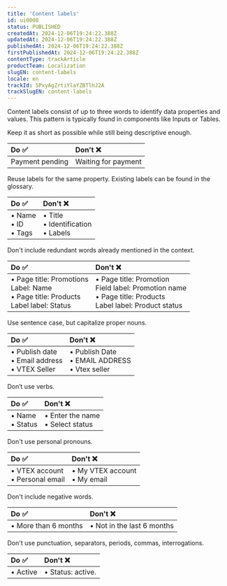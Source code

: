 ```yaml
---
title: 'Content labels'
id: ui0008
status: PUBLISHED
createdAt: 2024-12-06T19:24:22.388Z
updatedAt: 2024-12-06T19:24:22.388Z
publishedAt: 2024-12-06T19:24:22.388Z
firstPublishedAt: 2024-12-06T19:24:22.388Z
contentType: trackArticle
productTeam: Localization
slugEN: content-labels
locale: en
trackId: 5PxyAgZrtiYlaYZBTlhJ2A
trackSlugEN: content-labels
---
```


Content labels consist of up to three words to identify data properties and values. This pattern is typically found in components like Inputs or Tables.

Keep it as short as possible while still being descriptive enough.

| Do ✅ | Don't ❌ |
| :---- | :---- |
| Payment pending | Waiting for payment |

Reuse labels for the same property. Existing labels can be found in the glossary.

| Do ✅ | Don't ❌ |
| :---- | :---- |
| • Name <br> • ID <br> • Tags | • Title <br> • Identification <br> • Labels |

Don't include redundant words already mentioned in the context.

| Do ✅ | Don't ❌ |
| :---- | :---- |
| • Page title: Promotions <br> Label: Name <br> • Page title: Products <br> Label label: Status | • Page title: Promotion <br> Field label: Promotion name <br> • Page title: Products <br> Label label: Product status |

Use sentence case, but capitalize proper nouns.

| Do ✅ | Don't ❌ |
| :---- | :---- |
| • Publish date <br> • Email address <br> • VTEX Seller | • Publish Date <br> • EMAIL ADDRESS <br> • Vtex seller |

Don’t use verbs.

| Do ✅ | Don't ❌ |
| :---- | :---- |
| • Name <br> • Status | • Enter the name <br> • Select status |

Don't use personal pronouns.

| Do ✅ | Don't ❌ |
| :---- | :---- |
| • VTEX account <br> • Personal email | • My VTEX account <br> • My email |

Don't include negative words.

| Do ✅ | Don't ❌ |
| :---- | :---- |
| • More than 6 months | • Not in the last 6 months |

Don't use punctuation, separators, periods, commas, interrogations.

| Do ✅ | Don't ❌ |
| :---- | :---- |
| • Active | • Status: active. |
